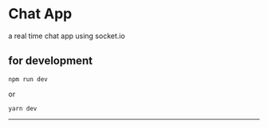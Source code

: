 # Chat App

a real time chat app using socket.io

## for development
```
npm run dev 
```
or 
```
yarn dev
```
___
